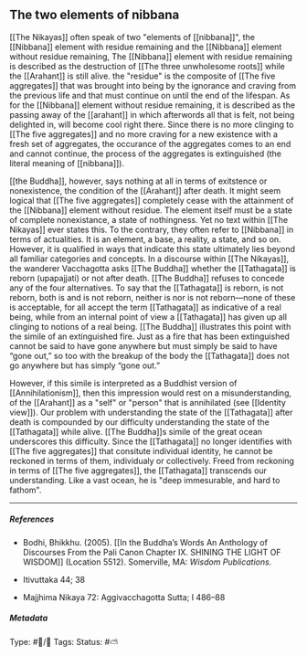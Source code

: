 ## The two elements of nibbana  # 

[[The Nikayas]] often speak of two "elements of [[nibbana]]", the [[Nibbana]] element with residue remaining and the [[Nibbana]] element without residue remaining, The [[Nibbana]] element with residue remaining is described as the destruction of [[The three unwholesome roots]] while the [[Arahant]] is still alive. the "residue" is the composite of [[The five aggregates]] that was brought into being by the ignorance and craving from the previous life and that must continue on until the end of the lifespan. As for the [[Nibbana]] element without residue remaining, it is described as the passing away of the [[arahant]] in which afterwords all that is felt, not being delighted in, will become cool right there. Since there is no more clinging to [[The five aggregates]] and no more craving for a new existence with a fresh set of aggregates, the occurance of the aggregates comes to an end and cannot continue, the process of the aggregates is extinguished (the literal meaning of [[nibbana]]).

[[the Buddha]], however, says nothing at all in terms of exitstence or nonexistence, the condition of the [[Arahant]] after death. It might seem logical that [[The five aggregates]] completely cease with the attainment of the [[Nibbana]] element without residue. The element itself must be a state of complete nonexistance, a state of nothingness. Yet no text within [[The Nikayas]] ever states this. To the contrary, they often refer to [[Nibbana]] in terms of actualities. It is an element, a base, a reality, a state, and so on. However,  it is qualified in ways that indicate this state ultimately lies beyond all familiar categories and concepts. In a discourse within [[The Nikayas]], the wanderer Vacchagotta asks [[The Buddha]] whether the [[Tathagata]] is reborn (upapajjati) or not after death. [[The Buddha]] refuses to concede any of the four alternatives. To say that the [[Tathagata]] is reborn, is not reborn, both is and is not reborn, neither is nor is not reborn—none of these is acceptable, for all accept the term [[Tathagata]] as indicative of a real being, while from an internal point of view a [[Tathagata]] has given up all clinging to notions of a real being. [[The Buddha]] illustrates this point with the simile of an extinguished fire. Just as a fire that has been extinguished cannot be said to have gone anywhere but must simply be said to have “gone out,” so too with the breakup of the body the [[Tathagata]] does not go anywhere but has simply “gone out.” 

However, if this simile is interpreted as a Buddhist version of [[Annihilationism]], then this impression would rest on a misunderstanding, of the [[Arahant]] as a "self" or "person" that is annihilated (see [[Identity view]]). Our problem with understanding the state of the [[Tathagata]] after death is compounded by our difficulty understanding the state of the [[Tathagata]] while alive. [[The Buddha]]s simile of the great ocean underscores this difficulty. Since the [[Tathagata]] no longer identifies with [[The five aggregates]] that consitute individual identity, he cannot be reckoned in terms of them, individualy or collectively. Freed from reckoning in terms of [[The five aggregates]], the [[Tathagata]] transcends our understanding. Like a vast ocean, he is "deep immesurable, and hard to fathom".

___

##### References

- Bodhi, Bhikkhu. (2005). [[In the Buddha’s Words An Anthology of Discourses From the Pali Canon Chapter IX. SHINING THE LIGHT OF WISDOM]] (Location 5512). Somerville, MA: _Wisdom Publications_.

- Itivuttaka 44; 38

- Majjhima Nikaya 72: Aggivacchagotta Sutta; I 486–88

##### Metadata
Type: #🔵/🔵 
Tags:
Status: #⛅️ 
